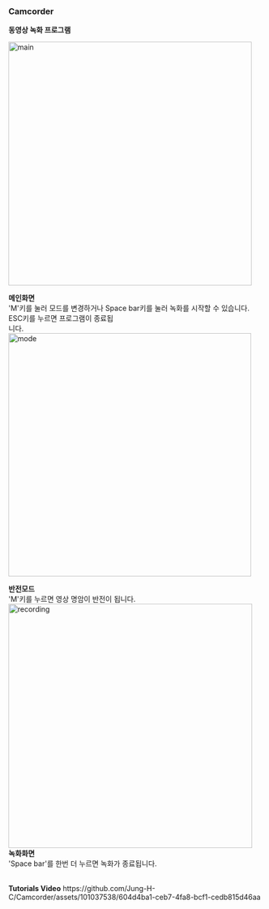 ### Camcorder
<b>동영상 녹화 프로그램</b>


<img width="480" alt="main" src="https://github.com/Jung-H-C/Camcorder/assets/101037538/1a5e8fc8-901f-4bb3-9d55-30626cdbe412">


<b>메인화면</b><br>
'M'키를 눌러 모드를 변경하거나 Space bar키를 눌러 녹화를 시작할 수 있습니다. ESC키를 누르면 프로그램이 종료됩<br>니다.
<img width="479" alt="mode" src="https://github.com/Jung-H-C/Camcorder/assets/101037538/2a3233c8-c1f0-4471-95cd-b7765bb5fcba">

<b>반전모드</b><br>
'M'키를 누르면 영상 명암이 반전이 됩니다. 
<br>
<img width="481" alt="recording" src="https://github.com/Jung-H-C/Camcorder/assets/101037538/439456aa-dac7-4351-a26d-300af2404016">
<br>
<b>녹화화면</b><br>
'Space bar'를 한번 더 누르면 녹화가 종료됩니다.
<br>


<br>
<b>Tutorials Video</b>
https://github.com/Jung-H-C/Camcorder/assets/101037538/604d4ba1-ceb7-4fa8-bcf1-cedb815d46aa
<br>


